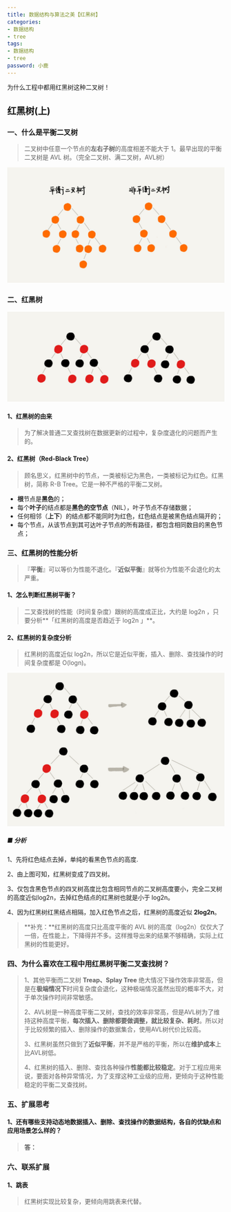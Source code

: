 ```yaml
---
title: 数据结构与算法之美【红黑树】
categories:
- 数据结构
- tree
tags:
- 数据结构
- tree
password: 小鹿
---
```


为什么工程中都用红黑树这种二叉树！

<!--more-->



## 红黑树(上)

### 一、什么是平衡二叉树

> 二叉树中任意一个节点的**左右子树**的高度相差不能大于 1。最早出现的平衡二叉树是 AVL 树。（完全二叉树、满二叉树，AVL树）

![](/images/平衡二叉树.png)



### 二、红黑树

![](/images/红黑树实例.png)



#### 1、红黑树的由来

> 为了解决普通二叉查找树在数据更新的过程中，复杂度退化的问题而产生的。



#### 2、红黑树（Red-Black Tree）

> 顾名思义，红黑树中的节点，一类被标记为黑色，一类被标记为红色。红黑树，简称 R-B Tree。它是一种不严格的平衡二叉树。

- **根**节点是**黑色**的；
- 每个**叶子**的结点都是**黑色的空节点**（NIL），叶子节点不存储数据；
- 任何相邻（**上下**）的结点都不能同时为红色，红色结点是被黑色结点隔开的；
- 每个节点，从该节点到其可达叶子节点的所有路径，都包含相同数目的黑色节点；



### 三、红黑树的性能分析

> 『**平衡**』可以等价为性能不退化。『**近似平衡**』就等价为性能不会退化的太严重。



#### 1、怎么判断红黑树平衡？

> 二叉查找树的性能（时间复杂度）跟树的高度成正比，大约是 log2n ，只要分析**「红黑树的高度是否趋近于 log2n 」**。



#### 2、红黑树的复杂度分析

> 红黑树的高度近似 log2n，所以它是近似平衡，插入、删除、查找操作的时间复杂度都是 O(logn)。

![](/images/红黑树分析性能.png)

##### ■ 分析

1、先将红色结点去掉，单纯的看黑色节点的高度.

2、由上图可知，红黑树变成了四叉树。

3、仅包含黑色节点的四叉树高度比包含相同节点的二叉树高度要小，完全二叉树的高度近似log2n，去掉红色结点的红黑树也就是小于 log2n。

4、因为红黑树红黑结点相隔，加入红色节点之后，红黑树的高度近似 **2log2n**。

> **补充：**红黑树的高度只比高度平衡的 AVL 树的高度（log2n）仅仅大了一倍，在性能上，下降得并不多。这样推导出来的结果不够精确，实际上红黑树的性能更好。



### 四、为什么喜欢在工程中用红黑树平衡二叉查找树？

> 1、其他平衡而二叉树 **Treap、Splay Tree** 绝大情况下操作效率非常高，但是在**极端情况下**时间复杂度会退化，这种极端情况虽然出现的概率不大，对于单次操作时间非常敏感。
>
> 2、AVL树是一种高度平衡二叉树，查找的效率非常高，但是AVL树为了维持这种高度平衡，**每次插入、删除都要做调整，就比较复杂、耗时**。所以对于比较频繁的插入、删除操作的数据集合，使用AVL树代价比较高。
>
> 3、红黑树虽然只做到了**近似平衡**，并不是严格的平衡，所以在**维护成本**上比AVL树低。
>
> 4、红黑树的插入、删除、查找各种操作**性能都比较稳定**。对于工程应用来说，要面对各种异常情况，为了支撑这种工业级的应用，更倾向于这种性能稳定的平衡二叉查找树。



### 五、扩展思考

#### 1、还有哪些支持动态地数据插入、删除、查找操作的数据结构，各自的优缺点和应用场景怎么样的？

> **答：** 



### 六、联系扩展

#### 1、跳表

> 红黑树实现比较复杂，更倾向用跳表来代替。




















